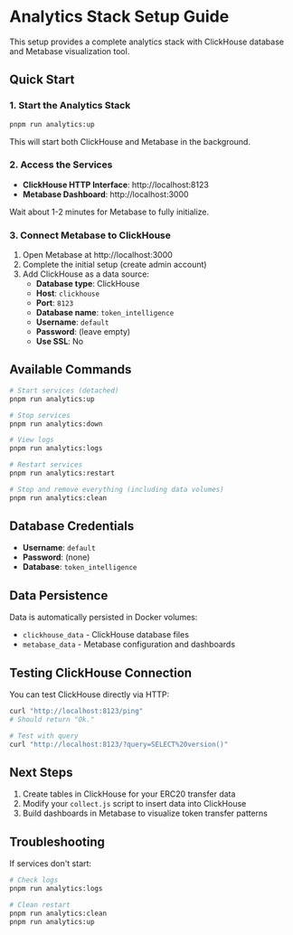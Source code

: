 # Analytics Stack Setup Guide

This setup provides a complete analytics stack with ClickHouse database and Metabase visualization tool.

## Quick Start

### 1. Start the Analytics Stack

```bash
pnpm run analytics:up
```

This will start both ClickHouse and Metabase in the background.

### 2. Access the Services

- **ClickHouse HTTP Interface**: http://localhost:8123
- **Metabase Dashboard**: http://localhost:3000

Wait about 1-2 minutes for Metabase to fully initialize.

### 3. Connect Metabase to ClickHouse

1. Open Metabase at http://localhost:3000
2. Complete the initial setup (create admin account)
3. Add ClickHouse as a data source:
   - **Database type**: ClickHouse
   - **Host**: `clickhouse`
   - **Port**: `8123`
   - **Database name**: `token_intelligence`
   - **Username**: `default`
   - **Password**: (leave empty)
   - **Use SSL**: No

## Available Commands

```bash
# Start services (detached)
pnpm run analytics:up

# Stop services
pnpm run analytics:down

# View logs
pnpm run analytics:logs

# Restart services
pnpm run analytics:restart

# Stop and remove everything (including data volumes)
pnpm run analytics:clean
```

## Database Credentials

- **Username**: `default`
- **Password**: (none)
- **Database**: `token_intelligence`

## Data Persistence

Data is automatically persisted in Docker volumes:

- `clickhouse_data` - ClickHouse database files
- `metabase_data` - Metabase configuration and dashboards

## Testing ClickHouse Connection

You can test ClickHouse directly via HTTP:

```bash
curl "http://localhost:8123/ping"
# Should return "Ok."

# Test with query
curl "http://localhost:8123/?query=SELECT%20version()"
```

## Next Steps

1. Create tables in ClickHouse for your ERC20 transfer data
2. Modify your `collect.js` script to insert data into ClickHouse
3. Build dashboards in Metabase to visualize token transfer patterns

## Troubleshooting

If services don't start:

```bash
# Check logs
pnpm run analytics:logs

# Clean restart
pnpm run analytics:clean
pnpm run analytics:up
```
